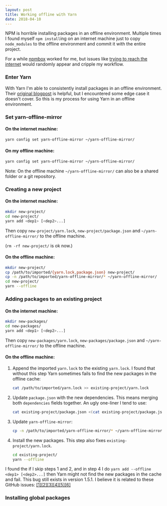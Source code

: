 ```yaml
---
layout: post
title: Working offline with Yarn
date: 2018-04-10
---
```


NPM is horrible installing packages in an offline environment. Multiple times I found myself `npm install`ing on an internet machine just to copy `node_modules` to the offline environment and commit it with the entire project.

For a while [npmbox][npmbox-link] worked for me, but issues like [trying to reach the internet][unnpmbox-issue] would randomly appear and cripple my workflow.

### Enter Yarn

With Yarn I'm able to consistently install packages in an offline environment. Their [original blogpost][yarn-original-blogpost] is helpful, but I encountered some edge case it doesn't cover. So this is my process for using Yarn in an offline environment.

### Set yarn-offline-mirror

#### On the internet machine:

```bash
yarn config set yarn-offline-mirror ~/yarn-offline-mirror/
```

#### On my offline machine:

```bash
yarn config set yarn-offline-mirror ~/yarn-offline-mirror/
```

Note: On the offline machine `~/yarn-offline-mirror/` can also be a shared folder or a git repository.

### Creating a new project

#### On the internet machine:

```bash
mkdir new-project/
cd new-project/
yarn add <dep1> [<dep2>...]
```

Then copy `new-project/yarn.lock`, `new-project/package.json` and `~/yarn-offline-mirror/` to the offline machine.

(`rm -rf new-project/` is ok now.)

#### On the offline machine:

```bash
mkdir new-project/
cp /path/to/imported/{yarn.lock,package.json} new-project/
cp -n /path/to/imported/yarn-offline-mirror/* ~/yarn-offline-mirror/
cd new-project/
yarn --offline
```

### Adding packages to an existing project

#### On the internet machine:

```bash
mkdir new-packages/
cd new-packages/
yarn add <dep1> [<dep2>...]
```

Then copy `new-packages/yarn.lock`, `new-packages/package.json` and `~/yarn-offline-mirror/` to the offline machine.

#### On the offline machine:

1.  Append the imported `yarn.lock` to the existing `yarn.lock`. I found that without this step Yarn sometimes fails to find the new packages in the offline cache:

    ```bash
    cat /path/to/imported/yarn.lock >> existing-project/yarn.lock
    ```

2.  Update `package.json` with the new dependencies. This means merging both `dependencies` fields together. An ugly one-liner I tend to use:

    ```bash
    cat existing-project/package.json <(cat existing-project/package.json /path/to/imported/package.json | jq '.dependencies' | jq -s 'add | {dependencies: .}') | jq -s add | sponge existing-project/package.json
    ```

3.  Update `yarn-offline-mirror`:

    ```bash
    cp -n /path/to/imported/yarn-offline-mirror/* ~/yarn-offline-mirror/
    ```

4.  Install the new packages. This step also fixes `existing-project/yarn.lock`.

    ```bash
    cd existing-project/
    yarn --offline
    ```

I found the if I skip steps 1 and 2, and in step 4 I do `yarn add --offline <dep1> [<dep2>...]` then Yarn might not find the new packages in the cache and fail. This bug still exists in version 1.5.1. I believe it is related to these GitHub issues: [[1]][yarn-offline-issue-1][[2]][yarn-offline-issue-2][[3]][yarn-offline-issue-3][[4]][yarn-offline-issue-4][[5]][yarn-offline-issue-5][[6]][yarn-offline-issue-6]

### Installing global packages

[npmbox-link]: https://github.com/arei/npmbox
[unnpmbox-issue]: https://github.com/arei/npmbox/issues/61
[yarn-original-blogpost]: https://yarnpkg.com/blog/2016/11/24/offline-mirror/
[yarn-offline-issue-1]: https://github.com/yarnpkg/yarn/issues/5454
[yarn-offline-issue-2]: https://github.com/yarnpkg/yarn/issues/5339
[yarn-offline-issue-3]: https://github.com/yarnpkg/yarn/issues/731
[yarn-offline-issue-4]: https://github.com/yarnpkg/yarn/issues/4909
[yarn-offline-issue-5]: https://github.com/yarnpkg/yarn/issues/4266
[yarn-offline-issue-6]: https://github.com/yarnpkg/yarn/issues/4899
